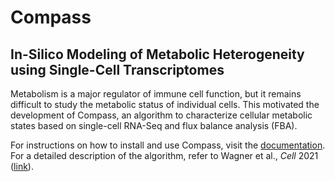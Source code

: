 # Compass

## In-Silico Modeling of Metabolic Heterogeneity using Single-Cell Transcriptomes
Metabolism is a major regulator of immune cell function, but it remains difficult to study the metabolic status of individual cells. This motivated the development of Compass, an algorithm to characterize cellular metabolic states based on single-cell RNA-Seq and flux balance analysis (FBA).

For instructions on how to install and use Compass, visit the [documentation](link-docs). For a detailed description of the algorithm, refer to Wagner et al., <i>Cell</i> 2021 ([link](link-manuscript)).

[link-docs]: https://compass-sc.readthedocs.io/en/latest/
[link-manuscript]: https://doi.org/10.1016/j.cell.2021.05.045
